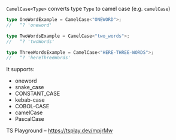 `CamelCase<Type>` converts type `Type` to camel case (e.g. `camelCase`)

```ts
type OneWordExample = CamelCase<"ONEWORD">;
//   ^? 'oneword'

type TwoWordsExample = CamelCase<"two_words">;
//   ^? 'twoWords'

type ThreeWordsExample = CamelCase<"HERE-THREE-WORDS">;
//   ^? 'hereThreeWords'
```

It supports:

- oneword
- snake_case
- CONSTANT_CASE
- kebab-case
- COBOL-CASE
- camelCase
- PascalCase

TS Playground – https://tsplay.dev/mpjrMw
